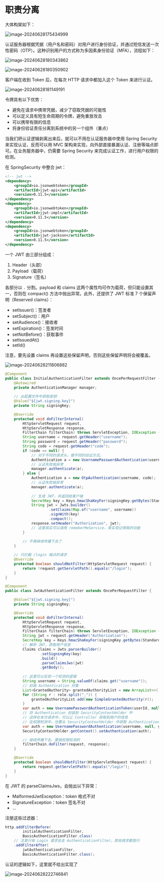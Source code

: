 # 职责分离

大体构架如下：

![image-20240628175434999](./assets/image-20240628175434999.png)

认证服务器根据凭据（用户名和密码）对用户进行身份验证，并通过短信发送一次性密码（OTP）。这种识别用户的方式称为多因素身份验证（MFA），流程如下：

![image-20240628180343862](./assets/image-20240628180343862.png)

![image-20240628180350902](./assets/image-20240628180350902.png)

客户端在收到 Token 后，在每次 HTTP 请求中都加入这个 Token 来进行认证。

![image-20240628181149191](./assets/image-20240628181149191.png)

令牌具有以下优势：

- 避免在请求中携带凭据，减少了窃取凭据的可能性
- 可以定义具有短生命周期的令牌，避免重放攻击
- 可以携带有限的信息
- 将身份验证责任分离到系统中的另一个组件（重点）



当我们把认证逻辑剥离出来后，就可以不用在认证服务器中使用 Spring Security 来实现认证，反而可以用 MVC 架构来实现，向外部直接暴漏认证、注册等端点即可。在业务服务器中，仍需要 Spring Security 来完成认证工作，进行用户权限的检测。

在 SpringSecurity 中整合 jwt：

```xml
<!-- jwt -->
<dependency>
    <groupId>io.jsonwebtoken</groupId>
    <artifactId>jjwt-api</artifactId>
    <version>0.11.5</version>
</dependency>
<dependency>
    <groupId>io.jsonwebtoken</groupId>
    <artifactId>jjwt-impl</artifactId>
    <version>0.11.5</version>
</dependency>
<dependency>
    <groupId>io.jsonwebtoken</groupId>
    <artifactId>jjwt-jackson</artifactId>
    <version>0.11.5</version>
</dependency>
```

一个 JWT 由三部分组成：

1. Header（头部）
2. Payload（载荷）
3. Signature（签名）

各部分以 `.` 分割。payload 和 claims 这两个属性均可作为载荷，但只能设置其一，否则在 compact() 方法中抛出异常。此外，还提供了 JWT 标准 7 个保留声明（Reserved claims）：

- setIssuer()：签发者
- setSubject()：用户
- setAudience()：接收者
- setExpiration()：签发时间
- setNotBefore()：获取事件
- setIssuedAt()
- setId()

注意，要先设置 claims 再设置这些保留声明，否则这些保留声明将会被覆盖。



![image-20240628211806882](./assets/image-20240628211806882.png)

~~~java
@Component
public class InitialAuthenticationFilter extends OncePerRequestFilter {
    @Autowired
    private AuthenticationManager manager;
	
    // 从配置文件中获取密钥
    @Value("${jwt.signing.key}")
    private String signingKey;

    @Override
    protected void doFilterInternal(
        HttpServletRequest request, 
        HttpServletResponse response, 
        FilterChain filterChain) throws ServletException, IOException {
        String username = request.getHeader("username");
        String password = request.getHeader("password");
        String code = request.getHeader("code");
        if (code == null) {
            // 对于不同的请求头，做不同的验证方式。
            Authentication a = new UsernamePasswordAuthentication(username, password);
            // 认证失败抛异常
            manager.authenticate(a);
        } else {
            Authentication a = new OtpAuthentication(username, code);
            // 认证失败抛异常
            manager.authenticate(a);
			
            // 生成 JWT，并返回给客户端
            SecretKey key = Keys.hmacShaKeyFor(signingKey.getBytes(StandardCharsets.UTF_8));
            String jwt = Jwts.builder()
                    .setClaims(Map.of("username", username))
                    .signWith(key)
                    .compact();
            response.setHeader("Authorization", jwt);
            // 这里其实可以调用 remeberMeService，来实现记得我的功能
        }
        
		// 不再继续传播下去了
    }

    // 只拦截 /login 端点的请求
    @Override
    protected boolean shouldNotFilter(HttpServletRequest request) {
        return !request.getServletPath().equals("/login");
    }
}
~~~

~~~java
@Component
public class JwtAuthenticationFilter extends OncePerRequestFilter {

    @Value("${jwt.signing.key}")
    private String signingKey;

    @Override
    protected void doFilterInternal(
        HttpServletRequest request, 
        HttpServletResponse response, 
        FilterChain filterChain) throws ServletException, IOException {
        String jwt = request.getHeader("Authorization");
        SecretKey key = Keys.hmacShaKeyFor(signingKey.getBytes(StandardCharsets.UTF_8));
        // 解析 JWT，获取用户信息
        Claims claims = Jwts.parserBuilder()
                .setSigningKey(key)
                .build()
                .parseClaimsJws(jwt)
                .getBody();
		
        // 这里可以实现一个检测的逻辑
        String username = String.valueOf(claims.get("username"));
        // 封装 Authentication 对象
        List<GrantedAuthority> grantedAuthorityList = new ArrayList<>();
        for (String r : role.split(",")) {
            grantedAuthorityList.add(new SimpleGrantedAuthority(r));
        }
        var auth = new UsernamePasswordAuthenticationToken(userId, null, grantedAuthorityList);
       	// 将 Authentication 封装到 SecurityContextHolder 中
        // 这样在本次请求中，可以让 Controller 获取到用户的信息
        // 在权限检测中，也要从 SecurityContextHolder 中获取 Authentication
        var auth = new UsernamePasswordAuthentication(username, null, grantedAuthorityList);
        SecurityContextHolder.getContext().setAuthentication(auth);

        // 继续传播下去，要做权限检测的
        filterChain.doFilter(request, response);
    }

    @Override
    protected boolean shouldNotFilter(HttpServletRequest request) {
        return request.getServletPath().equals("/login");
    }
}

~~~

在 JWT 的 parseClaimsJws，会抛出以下异常：

- MalformedJwtException：token 格式不对
- SignatureException：token 签名不对
- ...



注册这些过滤器：

~~~java
http.addFilterBefore(
    	initialAuthenticationFilter,
    	BasicAuthenticationFilter.class)
    // 注意只有 Login 请求会走 AuthenticationFilter。其他请求都放行
    .addFilterAfter(
    	jwtAuthenticationFilter,
    	BasicAuthenticationFilter.class);
~~~





认证的逻辑如下，这里就不给出实现了

![image-20240628222746841](./assets/image-20240628222746841.png)

